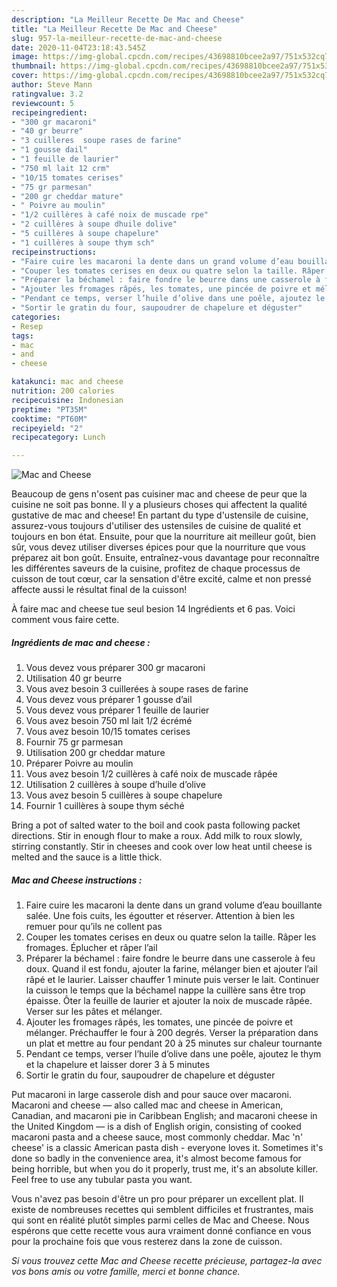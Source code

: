 ```yaml
---
description: "La Meilleur Recette De Mac and Cheese"
title: "La Meilleur Recette De Mac and Cheese"
slug: 957-la-meilleur-recette-de-mac-and-cheese
date: 2020-11-04T23:18:43.545Z
image: https://img-global.cpcdn.com/recipes/43698810bcee2a97/751x532cq70/mac-and-cheese-photo-principale-de-la-recette.jpg
thumbnail: https://img-global.cpcdn.com/recipes/43698810bcee2a97/751x532cq70/mac-and-cheese-photo-principale-de-la-recette.jpg
cover: https://img-global.cpcdn.com/recipes/43698810bcee2a97/751x532cq70/mac-and-cheese-photo-principale-de-la-recette.jpg
author: Steve Mann
ratingvalue: 3.2
reviewcount: 5
recipeingredient:
- "300 gr macaroni"
- "40 gr beurre"
- "3 cuilleres  soupe rases de farine"
- "1 gousse dail"
- "1 feuille de laurier"
- "750 ml lait 12 crm"
- "10/15 tomates cerises"
- "75 gr parmesan"
- "200 gr cheddar mature"
- " Poivre au moulin"
- "1/2 cuillères à café noix de muscade rpe"
- "2 cuillères à soupe dhuile dolive"
- "5 cuillères à soupe chapelure"
- "1 cuillères à soupe thym sch"
recipeinstructions:
- "Faire cuire les macaroni la dente dans un grand volume d’eau bouillante salée. Une fois cuits, les égoutter et réserver. Attention à bien les remuer pour qu’ils ne collent pas"
- "Couper les tomates cerises en deux ou quatre selon la taille. Râper les fromages. Éplucher et râper l’ail"
- "Préparer la béchamel : faire fondre le beurre dans une casserole à feu doux. Quand il est fondu, ajouter la farine, mélanger bien et ajouter l’ail râpé et le laurier. Laisser chauffer 1 minute puis verser le lait. Continuer la cuisson le temps que la béchamel nappe la cuillère sans être trop épaisse. Ôter la feuille de laurier et ajouter la noix de muscade râpée. Verser sur les pâtes et mélanger."
- "Ajouter les fromages râpés, les tomates, une pincée de poivre et mélanger. Préchauffer le four à 200 degrés. Verser la préparation dans un plat et mettre au four pendant 20 à 25 minutes sur chaleur tournante"
- "Pendant ce temps, verser l’huile d’olive dans une poêle, ajoutez le thym et la chapelure et laisser dorer 3 à 5 minutes"
- "Sortir le gratin du four, saupoudrer de chapelure et déguster"
categories:
- Resep
tags:
- mac
- and
- cheese

katakunci: mac and cheese 
nutrition: 200 calories
recipecuisine: Indonesian
preptime: "PT35M"
cooktime: "PT60M"
recipeyield: "2"
recipecategory: Lunch

---
```



![Mac and Cheese](https://img-global.cpcdn.com/recipes/43698810bcee2a97/751x532cq70/mac-and-cheese-photo-principale-de-la-recette.jpg)

Beaucoup de gens n'osent pas cuisiner mac and cheese de peur que la cuisine ne soit pas bonne. Il y a plusieurs choses qui affectent la qualité gustative de mac and cheese! En partant du type d'ustensile de cuisine, assurez-vous toujours d'utiliser des ustensiles de cuisine de qualité et toujours en bon état. Ensuite, pour que la nourriture ait meilleur goût, bien sûr, vous devez utiliser diverses épices pour que la nourriture que vous préparez ait bon goût. Ensuite, entraînez-vous davantage pour reconnaître les différentes saveurs de la cuisine, profitez de chaque processus de cuisson de tout cœur, car la sensation d'être excité, calme et non pressé affecte aussi le résultat final de la cuisson!

<!--inarticleads1-->

À faire mac and cheese tue seul besion 14 Ingrédients et 6 pas. Voici comment vous faire cette.

##### Ingrédients de mac and cheese :

1. Vous devez vous préparer 300 gr macaroni
1. Utilisation 40 gr beurre
1. Vous avez besoin 3 cuillerées à soupe rases de farine
1. Vous devez vous préparer 1 gousse d’ail
1. Vous devez vous préparer 1 feuille de laurier
1. Vous avez besoin 750 ml lait 1/2 écrémé
1. Vous avez besoin 10/15 tomates cerises
1. Fournir 75 gr parmesan
1. Utilisation 200 gr cheddar mature
1. Préparer  Poivre au moulin
1. Vous avez besoin 1/2 cuillères à café noix de muscade râpée
1. Utilisation 2 cuillères à soupe d’huile d’olive
1. Vous avez besoin 5 cuillères à soupe chapelure
1. Fournir 1 cuillères à soupe thym séché


Bring a pot of salted water to the boil and cook pasta following packet directions. Stir in enough flour to make a roux. Add milk to roux slowly, stirring constantly. Stir in cheeses and cook over low heat until cheese is melted and the sauce is a little thick. 

<!--inarticleads2-->

##### Mac and Cheese instructions :

1. Faire cuire les macaroni la dente dans un grand volume d’eau bouillante salée. Une fois cuits, les égoutter et réserver. Attention à bien les remuer pour qu’ils ne collent pas
1. Couper les tomates cerises en deux ou quatre selon la taille. Râper les fromages. Éplucher et râper l’ail
1. Préparer la béchamel : faire fondre le beurre dans une casserole à feu doux. Quand il est fondu, ajouter la farine, mélanger bien et ajouter l’ail râpé et le laurier. Laisser chauffer 1 minute puis verser le lait. Continuer la cuisson le temps que la béchamel nappe la cuillère sans être trop épaisse. Ôter la feuille de laurier et ajouter la noix de muscade râpée. Verser sur les pâtes et mélanger.
1. Ajouter les fromages râpés, les tomates, une pincée de poivre et mélanger. Préchauffer le four à 200 degrés. Verser la préparation dans un plat et mettre au four pendant 20 à 25 minutes sur chaleur tournante
1. Pendant ce temps, verser l’huile d’olive dans une poêle, ajoutez le thym et la chapelure et laisser dorer 3 à 5 minutes
1. Sortir le gratin du four, saupoudrer de chapelure et déguster


Put macaroni in large casserole dish and pour sauce over macaroni. Macaroni and cheese — also called mac and cheese in American, Canadian, and macaroni pie in Caribbean English; and macaroni cheese in the United Kingdom — is a dish of English origin, consisting of cooked macaroni pasta and a cheese sauce, most commonly cheddar. Mac &#39;n&#39; cheese&#39; is a classic American pasta dish - everyone loves it. Sometimes it&#39;s done so badly in the convenience area, it&#39;s almost become famous for being horrible, but when you do it properly, trust me, it&#39;s an absolute killer. Feel free to use any tubular pasta you want. 

<!--inarticleads1-->

<p>
Vous n'avez pas besoin d'être un pro pour préparer un excellent plat. Il existe de nombreuses recettes qui semblent difficiles et frustrantes, mais qui sont en réalité plutôt simples parmi celles de Mac and Cheese. Nous espérons que cette recette vous aura vraiment donné confiance en vous pour la prochaine fois que vous resterez dans la zone de cuisson.
</p>

<p>
<i>Si vous trouvez cette Mac and Cheese recette précieuse, partagez-la avec vos bons amis ou votre famille, merci et bonne chance.</i>
</p>
